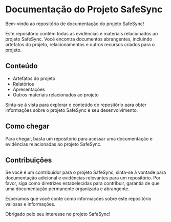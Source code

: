 # Documentação do Projeto SafeSync

Bem-vindo ao repositório de documentação do projeto SafeSync!

Este repositório contém todas as evidências e materiais relacionados ao projeto SafeSync. Você encontra documentos abrangentes, incluindo artefatos do projeto, relacionamentos e outros recursos criados para o projeto.

## Conteúdo

- Artefatos do projeto
- Relatórios
- Apresentações
- Outros materiais relacionados ao projeto

Sinta-se à vista para explorar o conteúdo do repositório para obter informações sobre o projeto SafeSync e seu desenvolvimento.

## Como chegar

Para chegar, basta um repositório para acessar uma documentação e evidências relacionadas ao projeto SafeSync.

## Contribuições

Se você é um contribuidor para o projeto SafeSync, sinta-se à vontade para documentação adicional e evidências relevantes para um repositório. Por favor, siga como diretrizes estabelecidas para contribuir, garantia de que uma documentação permanente organizada e abrangente.

Esperamos que você conte como informações sobre este repositório valiosas e informações.

Obrigado pelo seu interesse no projeto SafeSync!

